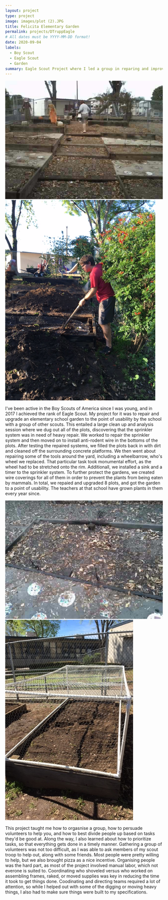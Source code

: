 ```yaml
---
layout: project
type: project
image: images/plot (2).JPG
title: Felicita Elementary Garden
permalink: projects/DTruppEagle
# All dates must be YYYY-MM-DD format!
date: 2020-09-04
labels:
  - Boy Scout
  - Eagle Scout
  - Garden
summary: Eagle Scout Project where I led a group in reparing and improving a school garden.
---
```


<img class="ui small left floated rounded image" src="../images/IMG_1395.JPG">
<img class="ui small left floated rounded image" src="../images/IMG_1525.JPG">

I've been active in the Boy Scouts of America since I was young, and in 2017 I achieved the rank of Eagle Scout. My project for it was to repair and upgrade an elementary school garden to the point of usability by the school with a group of other scouts. This entailed a large clean up and analysis session where we dug out all of the plots, discovering that the sprinkler system was in need of heavy repair. We worked to repair the sprinkler system and then moved on to install anti-rodent wire in the bottoms of the plots. After testing the repaired systems, we filled the plots back in with dirt and cleaned off the surrounding concrete platforms. We then went about repairing some of the tools around the yard, including a wheelbarrow, who's wheel we replaced. That particular task took monumental effort, as the wheel had to be stretched onto the rim. Additionall, we installed a sink and a timer to the sprinkler system. To further protect the gardens, we created wire coverings for all of them in order to prevent the plants from being eaten by mammals. In total, we repaied and upgraded 8 plots, and got the garden to a point of usability. The teachers at that school have grown plants in them every year since.

<img class="ui small right floated rounded image" src="../images/IMG_1404.JPG">
<img class="ui small right floated rounded image" src="../images/plot.JPG">

This project taught me how to orgasnise a group, how to persuade volunteers to help you, and how to best divide people up based on tasks they'd be good at. Along the way, I also learned about how to prioritize tasks, so that everything gets done in a timely manner. Gathering a group of volunteers was not too difficult, as I was able to ask members of my scout troop to help out, along with some friends. Most people were pretty willing to help, but we also brought pizza as a nice incentive. Organising people was the hard part, as most of the project involved manual labor, which not everone is suited to. Coordinating who shoveled versus who worked on assembling frames, raked, or moved supplies was key in reducing the time it took to get things done. Coodinating and directing teams required a lot of attention, so while I helped out with some of the digging or moving heavy things, I also had to make sure things were built to my specifications.





